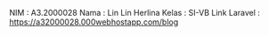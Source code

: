 NIM             : A3.2000028
Nama            : Lin Lin Herlina
Kelas           : SI-VB
Link Laravel    : https://a32000028.000webhostapp.com/blog